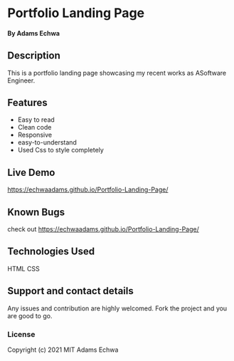 # Portfolio Landing Page
#### By Adams Echwa
## Description
This is a portfolio landing page showcasing my recent works as ASoftware 
Engineer.
## Features
* Easy to read
* Clean code
* Responsive 
* easy-to-understand
* Used Css to style completely

##  Live Demo 
https://echwaadams.github.io/Portfolio-Landing-Page/

## Known Bugs
check out https://echwaadams.github.io/Portfolio-Landing-Page/

## Technologies Used
HTML
CSS
## Support and contact details
Any issues and contribution are highly welcomed. Fork the project and you are good to go.

### License
Copyright (c) 2021 MIT Adams Echwa
  
